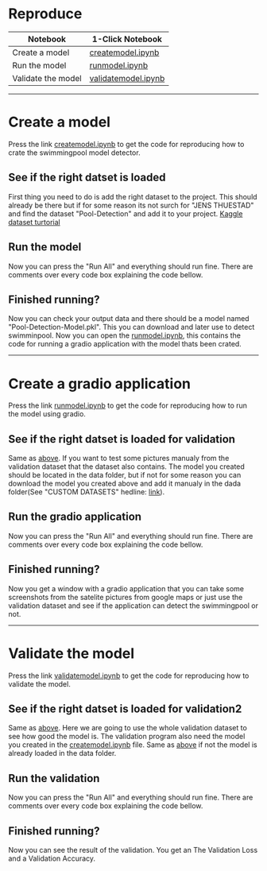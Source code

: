 Reproduce
==============================

| Notebook | 1-Click Notebook |
| --- | --- |
| Create a model | [createmodel.ipynb](https://www.kaggle.com/code/jrgenbjerkan/createmodel) |
| Run the model | [runmodel.ipynb](https://www.kaggle.com/code/jrgenbjerkan/runmodel) |
| Validate the model | [validatemodel.ipynb](https://www.kaggle.com/code/jrgenbjerkan/validatemodel) |

---------------
# Create a model
Press the link [createmodel.ipynb](https://www.kaggle.com/code/jrgenbjerkan/createmodel) to get the code for reproducing how to crate the swimmingpool model detector. 

## See if the right datset is loaded
First thing you need to do is add the right dataset to the project. 
This should already be there but if for some reason its not surch for "JENS THUESTAD" and find the dataset "Pool-Detection" and add it to your project. [Kaggle dataset turtorial](https://www.datacamp.com/tutorial/tutorial-kaggle-datasets-tutorials-kaggle-notebooks)

## Run the model
Now you can press the "Run All" and everything should run fine. 
There are comments over every code box explaining the code bellow. 

## Finished running?
Now you can check your output data and there should be a model named "Pool-Detection-Model.pkl". 
This you can download and later use to detect swimminpool. Now you can open the [runmodel.ipynb](https://www.kaggle.com/username/example-notebook), this contains the code for running a gradio application with the model thats been crated. 


---------------
# Create a gradio application 
Press the link [runmodel.ipynb](https://www.kaggle.com/code/jrgenbjerkan/runmodel) to get the code for reproducing how to run the model using gradio. 

## See if the right datset is loaded for validation 
Same as [above](#see-if-the-right-datset-is-loaded). If you want to test some pictures manualy from the validation dataset that the dataset also contains. 
The model you created should be located in the data folder, but if not for some reason you can download the model you created above and add it manualy in the dada folder(See "CUSTOM DATASETS" hedline: [link](https://www.datacamp.com/tutorial/tutorial-kaggle-datasets-tutorials-kaggle-notebooks)). 

## Run the gradio application
Now you can press the "Run All" and everything should run fine. 
There are comments over every code box explaining the code bellow. 

## Finished running?
Now you get a window with a gradio application that you can take some screenshots from the satelite pictures from google maps or just use the validation dataset and see if the application can detect the swimmingpool or not. 


---------------
# Validate the model
Press the link [validatemodel.ipynb](https://www.kaggle.com/code/jrgenbjerkan/validatemodel) to get the code for reproducing how to validate the model.

## See if the right datset is loaded for validation2
Same as [above](#see-if-the-right-datset-is-loaded). Here we are going to use the whole validation dataset to see how good the model is. The validation program also need the model you created in the [createmodel.ipynb](https://www.kaggle.com/code/jrgenbjerkan/createmodel) file. Same as [above](#see-if-the-right-datset-is-loaded-for-validation) if not the model is already loaded in the data folder.

## Run the validation
Now you can press the "Run All" and everything should run fine.
There are comments over every code box explaining the code bellow.

## Finished running?
Now you can see the result of the validation. You get an The Validation Loss and a Validation Accuracy. 


